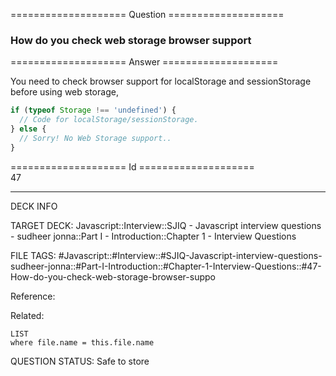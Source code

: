 ==================== Question ====================  

### How do you check web storage browser support  

==================== Answer ====================  

You need to check browser support for localStorage and sessionStorage before
using web storage,

```javascript
if (typeof Storage !== 'undefined') {
  // Code for localStorage/sessionStorage.
} else {
  // Sorry! No Web Storage support..
}
```

==================== Id ====================  
47
<!--ID: 1707879843376-->

---

DECK INFO

TARGET DECK: Javascript::Interview::SJIQ - Javascript interview questions - sudheer jonna::Part I - Introduction::Chapter 1 - Interview Questions

FILE TAGS: #Javascript::#Interview::#SJIQ-Javascript-interview-questions-sudheer-jonna::#Part-I-Introduction::#Chapter-1-Interview-Questions::#47-How-do-you-check-web-storage-browser-suppo

Reference:

Related:

```dataview
LIST
where file.name = this.file.name
```
QUESTION STATUS: Safe to store
